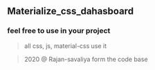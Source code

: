 ## Materialize_css_dahasboard 

### feel free to use in your project

> all css, js, material-css use it

> 2020 @ Rajan-savaliya form the code base